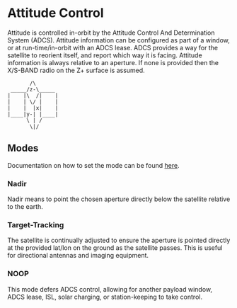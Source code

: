 # Attitude Control

Attitude is controlled in-orbit by the Attitude Control And Determination System (ADCS). Attitude information can be configured as part of a window, or at run-time/in-orbit with an ADCS lease. ADCS provides a way for the satellite to reorient itself, and report which way it is facing. Attitude information is always relative to an aperture. If none is provided then the X/S-BAND radio on the Z+ surface is assumed.

```
       /\
 _____/z-\_____
|    |\  /|    |
|    | \/ |    |     
|    |  |x|    |
|____|y-| |____|
      \ | /
       \|/ 
```

## Modes

Documentation on how to set the mode can be found [here](https://developers.spire.com/tasking-api-docs/#adcs_config).


### Nadir

Nadir means to point the chosen aperture directly below the satellite relative to the earth.


### Target-Tracking

The satellite is continually adjusted to ensure the aperture is pointed directly at the provided lat/lon on the ground as the satellite passes. This is useful for directional antennas and imaging equipment.


### NOOP

This mode defers ADCS control, allowing for another payload window, ADCS lease, ISL, solar charging, or station-keeping to take control.

